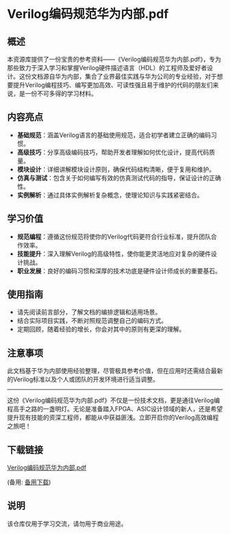 # Verilog编码规范华为内部.pdf

## 概述

本资源库提供了一份宝贵的参考资料——《Verilog编码规范华为内部.pdf》，专为那些致力于深入学习和掌握Verilog硬件描述语言（HDL）的工程师及爱好者设计。这份文档源自华为内部，集合了业界最佳实践与华为公司的专业经验，对于想要提升Verilog编程技巧、编写更加高效、可读性强且易于维护的代码的朋友们来说，是一份不可多得的学习材料。

## 内容亮点

- **基础规范**：涵盖Verilog语言的基础使用规范，适合初学者建立正确的编码习惯。
- **高级技巧**：分享高级编码技巧，帮助开发者理解如何优化设计，提高代码质量。
- **模块设计**：详细讲解模块设计原则，确保代码结构清晰，便于复用和维护。
- **仿真与测试**：包含关于如何编写有效的仿真测试代码的指导，保证设计的正确性。
- **实例解析**：通过具体实例解析复杂概念，使理论知识与实践紧密结合。

## 学习价值

- **规范编程**：遵循这份规范将使你的Verilog代码更符合行业标准，提升团队合作效率。
- **技能提升**：深入理解Verilog的高级特性，使你能更灵活地应对复杂的硬件设计挑战。
- **职业发展**：良好的编码习惯和深厚的技术功底是硬件设计师成长的重要基石。

## 使用指南

- 请先阅读前言部分，了解文档的编排逻辑和适用场景。
- 结合实际项目实践，不断对照规范调整自己的编码方式。
- 定期回顾，随着经验的增长，你会对其中的原则有更深的理解。

## 注意事项

此文档基于华为内部使用经验整理，尽管极具参考价值，但在应用时还需结合最新的Verilog标准以及个人或团队的开发环境进行适当调整。

---

这份《Verilog编码规范华为内部.pdf》不仅是一份技术文档，更是通往Verilog编程高手之路的一盏明灯。无论是准备踏入FPGA、ASIC设计领域的新人，还是希望提升现有技能的资深工程师，都能从中获益匪浅。立即开启你的Verilog高效编程之旅吧！

## 下载链接
[Verilog编码规范华为内部.pdf](https://pan.quark.cn/s/7916dde5eb70) 

(备用: [备用下载](https://pan.baidu.com/s/1Rj1HCr0FQlh38J4bZgPf8g?pwd=1234))

## 说明

该仓库仅用于学习交流，请勿用于商业用途。
